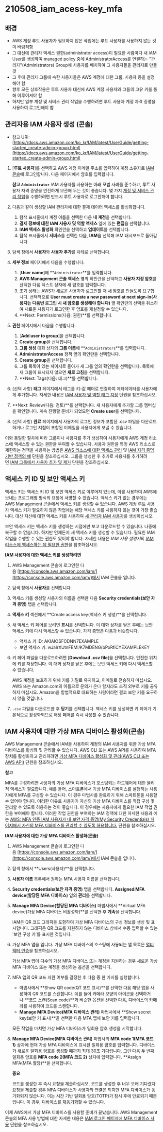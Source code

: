 # 210508_iam_acess-key_mfa

## 배경

- AWS 계정 루트 사용자가 필요하지 않은 작업에는 루트 사용자를 사용하지 않는 것이 바람직함
- 그 대신에 관리자 액세스 권한(administrator access)이 필요한 사람마다 새 IAM User를 생성하여 managed policy 중에 AdministratorAccess를 연결하는 "관리자"(Administrators) Group에 사용자를 배치하여 그 사용자들을 관리자로 만들 것
- 그 후에 관리자 그룹에 속한 사용자들은 AWS 계정에 대한 그룹, 사용자 등을 설정해야 함
- 향후 모든 상호작용은 루트 사용자 대신에 AWS 계정 사용자와 그들의 고유 키를 통해 이루어져야 함
- 하지만 일부 계정 및 서비스 관리 작업을 수행하려면 루트 사용자 계정 자격 증명을 사용하여 로그인해야 함

## 관리자용 IAM 사용자 생성 (콘솔)

- 참고 URI: [https://docs.aws.amazon.com/ko_kr/IAM/latest/UserGuide/getting-started_create-admin-group.html](https://docs.aws.amazon.com/ko_kr/IAM/latest/UserGuide/getting-started_create-admin-group.html)

1. [**루트 사용자**]를 선택하고 AWS 계정 이메일 주소를 입력하여 계정 소유자로 [IAM 콘솔](https://console.aws.amazon.com/iam/)에 로그인합니다. 다음 페이지에서 암호를 입력합니다.

    **참고**
    **`Administrator`** IAM 사용자를 사용하는 아래 모범 사례를 준수하고, 루트 사용자 자격 증명을 안전하게 보관해 두는 것이 좋습니다. 몇 가지 [계정 및 서비스 관리 작업](https://docs.aws.amazon.com/general/latest/gr/aws_tasks-that-require-root.html)을 수행하려면 반드시 루트 사용자로 로그인해야 합니다.

2. 다음과 같이 생성할 IAM 관리자에 대한 결제 데이터 액세스를 활성화합니다.
    1. 탐색 표시줄에서 계정 이름을 선택한 다음 **내 계정**을 선택합니다.
    2. **결제 정보에 대한 IAM 사용자 및 역할 액세스** 옆에 있는 **편집**을 선택합니다.
    3. **IAM 액세스 활성화** 확인란을 선택하고 **업데이트**를 선택합니다.
    4. 탐색 표시줄에서 **서비스**를 선택한 다음, **IAM**을 선택해 IAM 대시보드로 돌아갑니다.
3. 탐색 창에서 **사용자**와 **사용자 추가**를 차례로 선택합니다.
4. **세부 정보** 페이지에서 다음을 수행합니다.
    1. [**User name**]에 **`Administrator`**를 입력합니다.
    2. **AWS Management 콘솔 액세스** 옆의 확인란을 선택하고 **사용자 지정 암호**를 선택한 다음 텍스트 상자에 새 암호를 입력합니다.
    3. 초기 상태는 AWS가 새로운 사용자가 로그인할 때 새 암호를 만들도록 요구합니다. 선택적으로 **User must create a new password at next sign-in(사용자는 다음번 로그인 시 새 암호를 생성해야 합니다)** 옆 확인란의 선택을 취소하여 새로운 사용자가 로그인한 후 암호를 재설정할 수 있습니다.
    4. **Next: Permissions(다음: 권한)**를 선택합니다.
5. **권한** 페이지에서 다음을 수행합니다.
    1. [**Add user to group**]을 선택합니다.
    2. **Create group**을 선택합니다.
    3. **그룹 생성** 대화 상자의 **그룹 이름**에 **`Administrators`**를 입력합니다.
    4. **AdministratorAccess** 정책 옆의 확인란을 선택합니다.
    5. **Create group**을 선택합니다.
    6. 그룹 목록이 있는 페이지로 돌아가 새 그룹 옆의 확인란을 선택합니다. 목록에 새 그룹이 표시되지 않으면 **새로 고침**을 선택합니다.
    7. **Next: Tags(다음: 태그)**를 선택합니다.
6. (선택 사항) **태그** 페이지에서 태그를 키-값 페어로 연결하여 메타데이터를 사용자에게 추가합니다. 자세한 내용은 [IAM 사용자 및 역할 태그 지정](https://docs.aws.amazon.com/ko_kr/IAM/latest/UserGuide/id_tags.html) 단원을 참조하십시오.
7. **Next: Review(다음: 검토)**를 선택합니다. 새 사용자에게 추가할 그룹 멤버십을 확인합니다. 계속 진행할 준비가 되었으면 **Create user**를 선택합니다.
8. (선택 사항) **완료** 페이지에서 사용자의 로그인 정보가 포함된 .csv 파일을 다운로드하거나 로그인 지침이 포함된 이메일을 사용자에게 보낼 수 있습니다.

이와 동일한 절차에 따라 그룹이나 사용자를 추가 생성하여 사용자에게 AWS 계정 리소스에 액세스할 수 있는 권한을 부여할 수 있습니다. 사용자 권한을 특정 AWS 리소스로 제한하는 정책을 사용하는 방법은 [AWS 리소스에 대한 액세스 관리](https://docs.aws.amazon.com/ko_kr/IAM/latest/UserGuide/access.html) 및 [IAM 자격 증명 기반 정책의 예](https://docs.aws.amazon.com/ko_kr/IAM/latest/UserGuide/access_policies_examples.html) 단원을 참조하십시오. 그룹을 생성한 후 추가로 사용자를 추가하려면 [IAM 그룹에서 사용자 추가 및 제거](https://docs.aws.amazon.com/ko_kr/IAM/latest/UserGuide/id_groups_manage_add-remove-users.html) 단원을 참조하십시오.

## 액세스 키 ID 및 보안 액세스 키

액세스 키는 액세스 키 ID 및 보안 액세스 키로 이루어져 있는데, 이를 사용하여 AWS에 보내는 프로그래밍 방식의 요청에 서명할 수 있습니다. 액세스 키가 없는 경우에는 AWS Management 콘솔에서 액세스 키를 생성할 수 있습니다. AWS 계정 루트 사용자 액세스 키가 필요하지 않은 작업에는 해당 액세스 키를 사용하지 않는 것이 가장 좋습니다. 대신 자신에 대한 액세스 키를 사용하여 [새 관리자 IAM 사용자](https://docs.aws.amazon.com/IAM/latest/UserGuide/getting-started_create-admin-group.html)를 생성하십시오.

보안 액세스 키는 액세스 키를 생성하는 시점에만 보고 다운로드할 수 있습니다. 나중에 복구할 수 없습니다. 하지만 언제든지 새 액세스 키를 생성할 수 있습니다. 필요한 IAM 작업을 수행할 수 있는 권한도 있어야 합니다. 자세한 내용은 *IAM 사용 설명서*의 [IAM 리소스에 액세스하는 데 필요한 권한](https://docs.aws.amazon.com/IAM/latest/UserGuide/access_permissions-required.html)을 참조하십시오.

**IAM 사용자에 대한 액세스 키를 생성하려면**

1. AWS Management 콘솔에 로그인한 다음 [https://console.aws.amazon.com/iam/](https://console.aws.amazon.com/iam/)에서 IAM 콘솔을 엽니다.
2. 탐색 창에서 **사용자**를 선택합니다.
3. 액세스 키를 생성할 사용자의 이름을 선택한 다음 **Security credentials(보안 자격 증명)** 탭을 선택합니다.
4. **액세스 키** 섹션에서 **Create access key(액세스 키 생성)**를 선택합니다.
5. 새 액세스 키 페어를 보려면 **표시**를 선택합니다. 이 대화 상자를 닫은 후에는 보안 액세스 키에 다시 액세스할 수 없습니다. 자격 증명은 다음과 비슷합니다.
    - 액세스 키 ID: AKIAIOSFODNN7EXAMPLE
    - 보안 액세스 키: wJalrXUtnFEMI/K7MDENG/bPxRfiCYEXAMPLEKEY
6. 키 페어 파일을 다운로드하려면 [**Download .csv file**]을 선택합니다. 안전한 위치에 키를 저장합니다. 이 대화 상자를 닫은 후에는 보안 액세스 키에 다시 액세스할 수 없습니다.

    AWS 계정을 보호하기 위해 키를 기밀로 유지하고, 이메일로 전송하지 마십시오. AWS 또는 Amazon.com의 이름으로 문의가 온다 할지라도 조직 외부로 키를 공유하지 마십시오. Amazon을 합법적으로 대표하는 사람이라면 결코 보안 키를 요구하지 않을 것입니다.

7. `.csv` 파일을 다운로드한 후 **닫기**를 선택합니다. 액세스 키를 생성하면 키 페어가 기본적으로 활성화되므로 해당 페어를 즉시 사용할 수 있습니다.

## IAM 사용자에 대한 가상 MFA 디바이스 활성화(콘솔)

AWS Management 콘솔에서 IAM을 사용하여 계정의 IAM 사용자를 위한 가상 MFA 디바이스를 활성화 및 관리할 수 있습니다. AWS CLI 또는 AWS API를 사용하여 MFA 장치를 활성화하고 관리하려면 [가상 MFA 디바이스 활성화 및 관리(AWS CLI 또는 AWS API)](https://docs.aws.amazon.com/ko_kr/IAM/latest/UserGuide/id_credentials_mfa_enable_cliapi.html) 단원을 참조하십시오.

**참고**

MFA를 구성하려면 사용자의 가상 MFA 디바이스가 호스팅되는 하드웨어에 대한 물리적 액세스가 필요합니다. 예를 들어, 스마트폰에서 가상 MFA 디바이스를 실행하는 사용자에게 MFA를 구성할 수 있습니다. 이 경우 마법사를 완료하기 위해 스마트폰을 사용할 수 있어야 합니다. 이러한 이유로 사용자가 자신의 가상 MFA 디바이스를 직접 구성 및 관리할 수 있도록 허용하는 것이 좋습니다. 이 경우에는 사용자에게 필요한 IAM 작업 권한을 부여해야 합니다. 이러한 작업 권한을 부여하는 IAM 정책에 대한 자세한 내용과 예는 [AWS: MFA 인증 IAM 사용자가 내 보안 자격 증명(My Security Credentials) 페이지에서 자신의 MFA 디바이스를 관리할 수 있도록 허용합니다.](https://docs.aws.amazon.com/ko_kr/IAM/latest/UserGuide/reference_policies_examples_aws_my-sec-creds-self-manage-mfa-only.html) 단원을 참조하십시오.

**IAM 사용자에 대한 가상 MFA 디바이스 활성화(콘솔)**

1. AWS Management 콘솔에 로그인한 다음 [https://console.aws.amazon.com/iam/](https://console.aws.amazon.com/iam/)에서 IAM 콘솔을 엽니다.
2. 탐색 창에서 **Users(사용자)**를 선택합니다.
3. **사용자 이름** 목록에서 원하는 MFA 사용자 이름을 선택합니다.
4. **Security credentials(보안 자격 증명)** 탭을 선택합니다. **Assigned MFA device(할당된 MFA 디바이스)** 옆의 **관리**를 선택합니다.
5. **Manage MFA Device(할당된 MFA 디바이스)** 마법사에서 **Virtual MFA device(가상 MFA 디바이스 비활성화)**를 선택한 후 **계속**을 선택합니다.

    IAM은 QR 코드 그래픽을 포함하여 가상 MFA 디바이스의 구성 정보를 생성 및 표시합니다. 그래픽은 QR 코드를 지원하지 않는 디바이스 상에서 수동 입력할 수 있는 '보안 구성 키'를 표시한 것입니다.

6. 가상 MFA 앱을 엽니다. 가상 MFA 디바이스의 호스팅에 사용되는 앱 목록은 [멀티 팩터 인증](http://aws.amazon.com/iam/details/mfa/)을 참조하십시오.

    가상 MFA 앱이 다수의 가상 MFA 디바이스 또는 계정을 지원하는 경우 새로운 가상 MFA 디바이스 또는 계정을 생성하는 옵션을 선택합니다.

7. MFA 앱의 QR 코드 지원 여부를 결정한 후 다음 중 한 가지를 실행합니다.
    - 마법사에서 **Show QR code(QT 코드 표시)**를 선택한 다음 해당 앱을 사용하여 QR 코드를 스캔합니다. 예를 들어 카메라 모양의 아이콘을 선택하거나 **코드 스캔(Scan code)**과 비슷한 옵션을 선택한 다음, 디바이스의 카메라를 사용하여 코드를 스캔합니다.
    - **Manage MFA Device(MFA 디바이스 관리)** 마법사에서 **Show secret key(보안 키 표시)**을 선택한 다음 MFA 앱에 보안 키를 입력합니다.

    모든 작업을 마치면 가상 MFA 디바이스가 일회용 암호 생성을 시작합니다.

8. **Manage MFA Device(MFA 디바이스 관리)** 마법사의 **MFA code 1(MFA 코드 1)** 상자에 현재 가상 MFA 디바이스에 표시된 일회용 암호를 입력합니다. 디바이스가 새로운 일회용 암호를 생성할 때까지 최대 30초 기다립니다. 그런 다음 두 번째 일회용 암호를 **MFA code 2(MFA 코드 2)** 상자에 입력합니다. **Assign MFA(MFA 할당)**을 선택합니다.

    **중요**

    코드를 생성한 후 즉시 요청을 제출하십시오. 코드를 생성한 후 너무 오래 기다렸다 요청을 제출할 경우 MFA 디바이스가 사용자와 연결은 되지만 MFA 디바이스가 동기화되지 않습니다. 이는 시간 기반 일회용 암호(TOTP)가 잠시 후에 만료되기 때문입니다. 이 경우, [디바이스를 재동기화](https://docs.aws.amazon.com/ko_kr/IAM/latest/UserGuide/id_credentials_mfa_sync.html)할 수 있습니다.

이제 AWS에서 가상 MFA 디바이스를 사용할 준비가 끝났습니다. AWS Management 콘솔의 MFA 사용 방법에 대한 자세한 내용은 [IAM 로그인 페이지에 MFA 디바이스 사용](https://docs.aws.amazon.com/ko_kr/IAM/latest/UserGuide/console_sign-in-mfa.html) 단원을 참조하십시오.